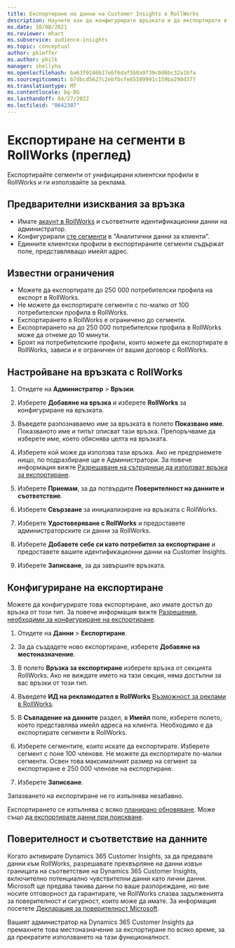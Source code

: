 ```yaml
---
title: Експортиране на данни на Customer Insights в RollWorks
description: Научете как да конфигурирате връзката и да експортирате в RollWorks.
ms.date: 10/08/2021
ms.reviewer: mhart
ms.subservice: audience-insights
ms.topic: conceptual
author: pkieffer
ms.author: philk
manager: shellyha
ms.openlocfilehash: ba63f9146b17ebf6daf5b0a9f39c0d6bc32a1bfa
ms.sourcegitcommit: b7dbcd5627c2ebfbcfe65589991c159ba290d377
ms.translationtype: MT
ms.contentlocale: bg-BG
ms.lasthandoff: 04/27/2022
ms.locfileid: "8642387"
---
```

# <a name="export-segments-to-rollworks-preview"></a>Експортиране на сегменти в RollWorks (преглед)

Експортирайте сегменти от унифицирани клиентски профили в RollWorks и ги използвайте за реклама. 

## <a name="prerequisites-for-a-connection"></a>Предварителни изисквания за връзка

-   Имате [акаунт в RollWorks](https://www.rollworks.com/) и съответните идентификационни данни на администратор.
-   Конфигурирали [сте сегменти](segments.md) в "Аналитични данни за клиенти".
-   Единните клиентски профили в експортираните сегменти съдържат поле, представляващо имейл адрес.

## <a name="known-limitations"></a>Известни ограничения

- Можете да експортирате до 250 000 потребителски профила на експорт в RollWorks.
- Не можете да експортирате сегменти с по-малко от 100 потребителски профила в RollWorks. 
- Експортирането в RollWorks е ограничено до сегменти.
- Експортирането на до 250 000 потребителски профила в RollWorks може да отнеме до 10 минути. 
- Броят на потребителските профили, които можете да експортирате в RollWorks, зависи и е ограничен от вашия договор с RollWorks.

## <a name="set-up-connection-to-rollworks"></a>Настройване на връзката с RollWorks

1. Отидете на **Администратор** > **Връзки**.

1. Изберете **Добавяне на връзка** и изберете **RollWorks** за конфигуриране на връзката.

1. Въведете разпознаваемо име за връзката в полето **Показвано име**. Показваното име и типът описват тази връзка. Препоръчваме да изберете име, което обяснява целта на връзката.

1. Изберете кой може да използва тази връзка. Ако не предприемете нищо, по подразбиране ще е Администратори. За повече информация вижте [Разрешаване на сътрудници да използват връзка за експортиране](connections.md#allow-contributors-to-use-a-connection-for-exports).

1. Изберете **Приемам**, за да потвърдите **Поверителност на данните и съответствие**.

1. Изберете **Свързване** за инициализиране на връзката с RollWorks.

1. Изберете **Удостоверяване с RollWorks** и предоставете администраторските си данни за RollWorks.

1. Изберете **Добавете себе си като потребител за експортиране** и предоставете вашите идентификационни данни на Customer Insights.

1. Изберете **Записване**, за да завършите връзката.

## <a name="configure-an-export"></a>Конфигуриране на експортиране

Можете да конфигурирате това експортиране, ако имате достъп до връзка от този тип. За повече информация вижте [Разрешения, необходими за конфигуриране на експортиране](export-destinations.md#set-up-a-new-export).

1. Отидете на **Данни** > **Експортиране**.

1. За да създадете ново експортиране, изберете **Добавяне на местоназначение**.

1. В полето **Връзка за експортиране** изберете връзка от секцията RollWorks. Ако не виждате името на тази секция, няма достъпни за вас връзки от този тип.

1. Въведете **ИД на рекламодател в RollWorks** [Възможност за реклами в RollWorks](https://help.adroll.com/hc/articles/212011838-Advertiser-Profiles).

1. В **Съвпадение на данните** раздел, в **Имейл** поле, изберете полето, което представлява имейл адреса на клиента. Необходимо е да експортирате сегменти в RollWorks.

1. Изберете сегментите, които искате да експортирате. Изберете сегмент с поне 100 членове. Не можете да експортирате по-малки сегменти. Освен това максималният размер на сегмент за експортиране е 250 000 членове на експортиране. 

1. Изберете **Записване**.

Запазването на експортиране не го изпълнява незабавно.

Експортирането се изпълнява с всяко [планирано обновяване](system.md#schedule-tab). Може също [да експортирате данни при поискване](export-destinations.md#run-exports-on-demand). 


## <a name="data-privacy-and-compliance"></a>Поверителност и съответствие на данните

Когато активирате Dynamics 365 Customer Insights, за да предавате данни към RollWorks, разрешавате прехвърляне на данни извън границата на съответствие на Dynamics 365 Customer Insights, включително потенциално чувствителни данни като лични данни. Microsoft ще предава такива данни по ваше разпореждане, но вие носите отговорност да гарантирате, че RollWorks спазва задълженията за поверителност и сигурност, които може да имате. За информация посетете [Декларация за поверителност Microsoft](https://go.microsoft.com/fwlink/?linkid=396732).

Вашият администратор на Dynamics 365 Customer Insights да премахнете това местоназначение за експортиране по всяко време, за да прекратите използването на тази функционалност.
